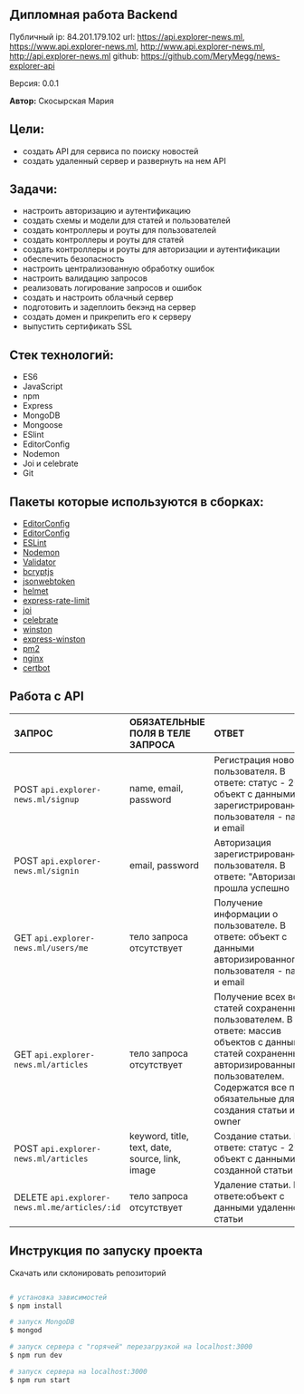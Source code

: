 ## Дипломная работа Backend

Публичный ip: 84.201.179.102
url: https://api.explorer-news.ml, https://www.api.explorer-news.ml, http://www.api.explorer-news.ml, http://api.explorer-news.ml
github: https://github.com/MeryMegg/news-explorer-api

Версия: 0.0.1

**Автор:** Скосырская Мария

## Цели:

- создать API для сервиса по поиску новостей
- создать удаленный сервер и развернуть на нем API

## Задачи:

- настроить авторизацию и аутентификацию 
- создать схемы и модели для статей и пользователей
- создать контроллеры и роуты для пользователей
- создать контроллеры и роуты для статей
- создать контроллеры и роуты для авторизации и аутентификации
- обеспечить безопасность
- настроить централизованную обработку ошибок
- настроить валидацию запросов
- реализовать логирование запросов и ошибок
- создать и настроить облачный сервер
- подготовить и задеплоить бекэнд на сервер
- создать домен и прикрепить его к серверу
- выпустить сертификать SSL

## Стек технологий:

- ES6
- JavaScript
- npm
- Express
- MongoDB
- Mongoose
- ESlint
- EditorConfig
- Nodemon
- Joi и celebrate
- Git

## Пакеты которые используются в сборках:

- [EditorConfig](https://metanit.com/web/nodejs/6.6.php)
- [EditorConfig](https://editorconfig.org/)
- [ESLint](https://www.npmjs.com/package/eslint)
- [Nodemon](https://nodemon.io/)
- [Validator](https://www.npmjs.com/package/validator)
- [bcryptjs](https://www.npmjs.com/package/bcryptjs)
- [jsonwebtoken](https://www.npmjs.com/package/jsonwebtoken)
- [helmet](https://www.npmjs.com/package/helmet)
- [express-rate-limit](https://www.npmjs.com/package/express-rate-limit)
- [joi](https://joi.dev/api/?v=17.2.1)
- [celebrate](https://github.com/arb/celebrate)
- [winston](https://github.com/winstonjs/winston)
- [express-winston](https://www.npmjs.com/package/express-winston)
- [pm2](https://www.npmjs.com/package/pm2)
- [nginx](https://nginx.org/ru/)
- [certbot](https://certbot.eff.org/)

## Работа с API

| ЗАПРОС | ОБЯЗАТЕЛЬНЫЕ ПОЛЯ В ТЕЛЕ ЗАПРОСА | ОТВЕТ | 
| :---         |     :---       |  :---         |
| POST `api.explorer-news.ml/signup`  | name, email, password | Регистрация нового пользователя. В ответе: статус - 201, объект с данными зарегистрированного пользователя - name и email |
| POST `api.explorer-news.ml/signin`   | email, password | Авторизация зарегистрированного пользователя. В ответе: "Авторизация прошла успешно  |
| GET `api.explorer-news.ml/users/me`  | тело запроса отсутствует | Получение информации о пользователе. В ответе: объект с данными авторизированного пользователя - name и email      |
| GET `api.explorer-news.ml/articles`   | тело запроса отсутствует  | Получение всех всех статей сохраненных пользователем. В ответе: массив объектов с данными статей сохраненных авторизированным пользователем. Содержатся все поля обязательные для создания статьи и owner | 
| POST `api.explorer-news.ml/articles`   | keyword, title, text, date, source, link, image | Создание статьи. В ответе: статус - 201, объект с данными созданной статьи   | 
| DELETE `api.explorer-news.ml.me/articles/:id` | тело запроса отсутствует   | Удаление статьи. В ответе:объект с данными удаленной статьи | 

## Инструкция по запуску проекта

Скачать или склонировать репозиторий

```bash

# установка зависимостей
$ npm install

# запуск MongoDB
$ mongod

# запуск сервера с "горячей" перезагрузкой на localhost:3000
$ npm run dev

# запуск сервера на localhost:3000
$ npm run start


```
